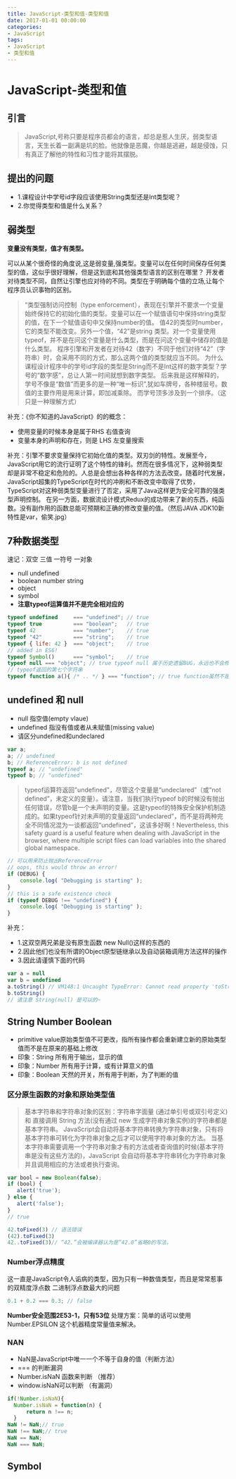 ```yaml
---
title: JavaScript-类型和值-类型和值
date: 2017-01-01 00:00:00
categories:
- JavaScript
tags:
- JavaScript
- 类型和值
---
```


# JavaScript-类型和值
## 引言
> JavaScript,号称只要是程序员都会的语言，却总是惹人生厌，弱类型语言，天生长着一副满是坑的脸。他就像是恶魔，你越是逃避，越是侵蚀，只有真正了解他的特性和习性才能将其摆脱。

## 提出的问题
- 1.课程设计中学号id字段应该使用String类型还是Int类型呢？
- 2.你觉得类型和值是什么关系？
<!-- more -->

## 弱类型

**变量没有类型，值才有类型。**

可以从某个很奇怪的角度说,这是弱变量,强类型。变量可以在任何时间保存任何类型的值，这似乎很好理解，但是这到底和其他强类型语言的区别在哪里？
开发者对待类型不同，自然让引擎也应对待的不同。类型在于明确每个值的立场,让每个程序员认识事物的区别。

> “类型强制访问控制（type enforcement），表现在引擎并不要求一个变量始终保持它的初始化值的类型。变量可以在一个赋值语句中保持string类型的值，在下一个赋值语句中又保持number的值。
值42的类型时number，它的类型不能改变。另外一个值，“42”是string 类型。对一个变量使用typeof，并不是在问这个变量是什么类型，而是在问这个变量中储存的值是什么类型。
程序引擎和开发者在对待42（数字）不同于他们对待“42”（字符串）时，会采用不同的方式，那么这两个值的类型就应当不同。
为什么课程设计程序中的学号id字段的类型是String而不是Int这样的数字类型？学号的“数字感”，总让人第一时间就想到数字类型。
后来我是这样解释的，学号不像是“数值”而更多的是一种“唯一标识”,犹如车牌号，各种楼层号。数值的主要作用是用来计算，即加减乘除。
而学号顶多涉及到一个排序。（这只是一种理解方式）

补充：《你不知道的JavaScript》的的概念：
- 使用变量的时候本身是属于RHS 右值查询
- 变量本身的声明和存在，则是 LHS 左变量搜索

补充：引擎不要求变量保持它初始化值的类型。双刃剑的特性。发展至今，JavaScript用它的流行证明了这个特性的锋利。然而在很多情况下，这种弱类型却是非常不稳定和危险的。人总是会想出各种各样的方法去改变。随着时代发展，JavaScript超集的TypeScript在时代的冲刷和不断改变中取得了优势，TypeScript对这种弱类型变量进行了否定，采用了Java这样更为安全可靠的强类型声明控制。
在另一方面，数据流设计模式Redux的成功带来了新的东西，纯函数。没有副作用的函数总能可预期和正确的修改变量的值。（然后JAVA JDK10新特性是var，偷笑.jpg）

## 7种数据类型
速记：双空 三值 一符号 一对象
- null undefined
- boolean number string
- object
- symbol
- **注意typeof运算值并不是完全相对应的**
``` javaScript
typeof undefined     === "undefined"; // true
typeof true          === "boolean";   // true
typeof 42            === "number";    // true
typeof "42"          === "string";    // true
typeof { life: 42 }  === "object";    // true
// added in ES6!
typeof Symbol()      === "symbol";    // true
typeof null === "object"; // true typeof null 属于历史遗留BUG，永远也不会修复。
// typeof返回的第七个字符串
typeof function a(){ /* .. */ } === "function"; // true function虽然不是类型，但是也能被typeof识别。
```

## undefined 和 null

- null 指空值(empty vlaue)
- undefined 指没有值或者从未赋值(missing value)
- 请区分undefined和undeclared

``` javascript
var a;
a; // undefined
b; // ReferenceError: b is not defined
typeof a; // "undefined"
typeof b; // "undefined"
```

> typeof运算符返回"undefined"，尽管这个变量是“undeclared”（或“not defined”，未定义的变量）。请注意，当我们执行typeof b的时候没有抛出任何错误，尽管b是一个未声明的变量。这是typeof的特殊安全保护机制造成的。如果typeof针对未声明的变量返回“undeclared”，而不是将两种完全不同情况混为一谈都返回“undefined”，这该多好啊！Nevertheless, this safety guard is a useful feature when dealing with JavaScript in the browser, where multiple script files can load variables into the shared global namespace.

``` javascript
// 可以用来防止抛出ReferenceError
// oops, this would throw an error!
if (DEBUG) {
    console.log( "Debugging is starting" );
}
// this is a safe existence check
if (typeof DEBUG !== "undefined") {
    console.log( "Debugging is starting" );
}
```

补充： 
- 1.这双空两兄弟是没有原生函数 new Null()这样的东西的
- 2.因此他们也没有所谓的Object原型链继承以及自动装箱调用方法这样的操作
- 3.因此请谨慎下面的代码
``` javascript
var a = null
var b = undefined
a.toString() // VM148:1 Uncaught TypeError: Cannot read property 'toString' of null
b.toString()
// 请注意 String(null) 是可以的~
```

## String Number Boolean

- primitive value原始类型值不可更改，指所有操作都会重新建立新的原始类型值而不是在原来的基础上修改
- 印象：String 所有用于输出，显示的值
- 印象：Number 所有用于计算，或有计算意义的值
- 印象：Boolean 天然的开关，所有用于判断，为了判断的值

### 区分原生函数的对象和原始类型值
> 基本字符串和字符串对象的区别：字符串字面量 (通过单引号或双引号定义) 和 直接调用 String 方法(没有通过 new 生成字符串对象实例)的字符串都是基本字符串。
JavaScript会自动将基本字符串转换为字符串对象，只有将基本字符串可转化为字符串对象之后才可以使用字符串对象的方法。
当基本字符串需要调用一个字符串对象才有的方法或者查询值的时候(基本字符串是没有这些方法的)，JavaScript 会自动将基本字符串转化为字符串对象并且调用相应的方法或者执行查询。
 ``` javascript
var bool = new Boolean(false);
if (bool) {
	alert('true');
} else {
	alert('false');
}
// true
```
``` javascript
42.toFixed(3) // 语法错误
(42).toFixed(3)
42..toFixed(3)// “42.”会被编译器认为是“42.0”省略0的写法。
```
### Number浮点精度
这一直是JavaScript令人诟病的类型，因为只有一种数值类型，而且是常常惹事的双精度浮点数
二进制浮点数最大的问题
``` javascript
0.1 + 0.2 === 0.3; // false
```
**Number安全范围2E53-1，只有53位**
处理方案：简单的话可以使用 Number.EPSILON 这个机器精度常量值来解决。

### NAN
- NaN是JavaScript中唯一一个不等于自身的值（判断方法）
- === 的判断漏洞
- Number.isNaN 函数来判断 （推荐）
- window.isNaN可以判断 （有漏洞）
``` javascript
if(!Number.isNaN){
  Number.isNaN = function(n) {
      return n !== n;
  }
NaN != NaN;// true
NaN !== NaN;// true
NaN == NaN;
NaN === NaN;
```

## Symbol





